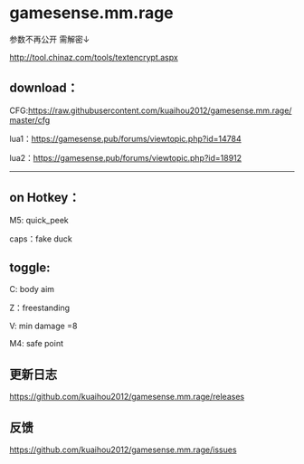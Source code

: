 # gamesense.mm.rage

参数不再公开
需解密↓

http://tool.chinaz.com/tools/textencrypt.aspx


download：
---

CFG:https://raw.githubusercontent.com/kuaihou2012/gamesense.mm.rage/master/cfg

lua1：https://gamesense.pub/forums/viewtopic.php?id=14784

lua2：https://gamesense.pub/forums/viewtopic.php?id=18912



-------------------------------------------------------------------------------------------

on Hotkey：
---

M5: quick_peek

caps：fake duck

toggle:
---
C: body aim

Z：freestanding

V: min damage =8

M4: safe point

更新日志
--
https://github.com/kuaihou2012/gamesense.mm.rage/releases

反馈
--
https://github.com/kuaihou2012/gamesense.mm.rage/issues
